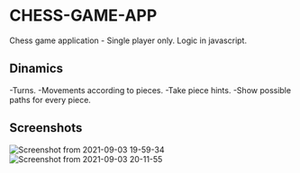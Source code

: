
# CHESS-GAME-APP
Chess game application - Single player only. Logic in javascript.

## Dinamics
-Turns.
-Movements according to pieces.
-Take piece hints.
-Show possible paths for every piece.

## Screenshots
![Screenshot from 2021-09-03 19-59-34](https://user-images.githubusercontent.com/58922125/132072647-cfc59ea7-9eb5-4b60-8db1-cdcc052d2196.png)
![Screenshot from 2021-09-03 20-11-55](https://user-images.githubusercontent.com/58922125/132073268-51ce790e-d0e7-42b6-9bcd-d9226dc875a8.png)
